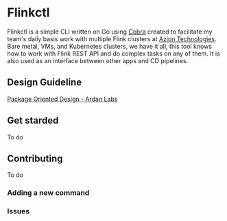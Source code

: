# Flinkctl
Flinkctl is a simple CLI written on Go using [Cobra](https://github.com/spf13/cobra) created to facilitate my team's daily basis work with multiple Flink clusters at [Azion Technologies](https://www.azion.com/). Bare metal, VMs, and Kubernetes clusters, we have it all, this tool knows how to work with Flink REST API and do complex tasks on any of them. It is also used as an interface between other apps and CD pipelines.

## Design Guideline
[Package Oriented Design - Ardan Labs](https://www.ardanlabs.com/blog/2017/02/package-oriented-design.html)

## Get starded
To do
## Contributing
To do
### Adding a new command
### Issues

